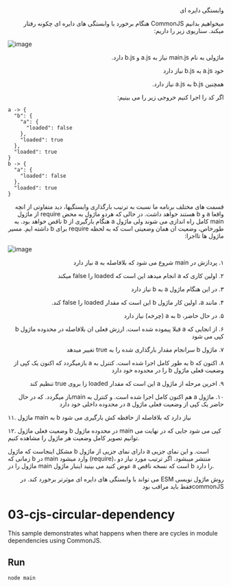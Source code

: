 
## 

<p dir="rtl" align="right">
وابستگی دایره ای
</p> 

<p dir="rtl" align="right">
میخواهیم بدانیم CommonJS هنگام برخورد با وابستگی های دایره ای چکونه رفتار میکند. سناریوی زیر را داریم:
</p>

![image](https://user-images.githubusercontent.com/45192069/132248459-34f19159-7294-4fd6-b180-c5680ca7d116.png)


<p dir="rtl" align="right">
ماژولی به نام main.js نیاز به a.js و b.js دارد. 
</p>

<p dir="rtl" align="right">
خود a.js به b.js نیاز دارد
</p>

<p dir="rtl" align="right">
همچنین b.js به a.js نیاز دارد.
</p>

<p dir="rtl" align="right">
اگر کد را اجرا کنیم خروجی زیر را می بینیم:
</p>

```
a -> {
  "b": {
    "a": {
      "loaded": false
    },
    "loaded": true
  },
  "loaded": true
}
b -> {
  "a": {
    "loaded": false
  },
  "loaded": true
}
```

<p dir="rtl" align="right">
قسمت های مختلف برنامه ما نسبت به ترتیب بارگذاری وابستگیها، دید متفاوتی از انچه واقعا a  و b هستند خواهد داشت. در حالی که هردو ماژول به محض require از ماژول main کامل راه اندازی می شوند ولی ماژول a هنگام بارگیری از b ناقص خواهد بود. به طورخاص، وضعیت ان همان وضعیتی است که به لحظه require برای b داشته ایم. مسیر ماژول ها تااجرا:
</p>

![image](https://user-images.githubusercontent.com/45192069/132248475-dadedbe5-756c-4002-b6a5-68f521c77dbf.png)


<p dir="rtl" align="right">
۱. پردازش در main شروع می شود که بلافاصله به a نیاز دارد
</p>

<p dir="rtl" align="right">
۲. اولین کاری که a انجام میدهد این است که loaded را false میکند
</p>

<p dir="rtl" align="right">
۳. در این هنگام ماژول a به b نیاز دارد
</p>

<p dir="rtl" align="right">
۴. مانند a، اولین کار ماژول b این است که مقدار loaded را  false کند.
</p>

<p dir="rtl" align="right">
۵. در حال حاضر، b  به a (چرخه) نیاز دارد
</p>

<p dir="rtl" align="right">
۶. از انجایی که a قبلا پیموده شده است. ارزش فعلی ان بلافاصله در محدوده ماژول b کپی می شود
</p>

<p dir="rtl" align="right">
۷. ماژول b سرانجام مقدار بارگذاری شده را به true تغییر میدهد
</p>

<p dir="rtl" align="right">
۸. اکنون که b به طور کامل اجرا شده است. کنترل به a بازمیگردد که اکنون یک کپی از وضعیت فعلی ماژول b را در محدوده خود دارد
</p>

<p dir="rtl" align="right">
۹. اخرین مرحله از ماژول a این است که مقدار loaded زا بروی true تنظیم کند
</p>

<p dir="rtl" align="right">
۱۰. ماژول a هم اکنون کامل اجرا شده است. و کنترل به mainباز میگردد. که در حال حاضر یک کپی از وضعیت فعلی ماژول a در محدوده داخلی خود دارد
</p>

<p dir="rtl" align="right">

۱۱. ماژول main به b نیاز دارد که بلافاصله از حافظه کش بارگیری می شود
</p>

<p dir="rtl" align="right">

۱۲. وضعیت فعلی ماژول b در محدوده ماژول main کپی می شود جایی که در نهایت می توانیم تصویر کامل وضعیت هر ماژول را مشاهده کنیم. 
</p>

<p dir="rtl" align="right">

مشکل اینجاست که ماژول b دارای نمای جزیی از ماژول a است. و این نمای جزیی زمانی که b در main وارد میشود (require)، منتشر میبشود.  اگر ترتیب مورد نیاز دو ماژول را در main عوض کنید می بینید اینبار ماژول a است که نسخه ناقص b را دارد. 
</p>
<p dir="rtl" align="right">
روش ماژول نویسی ESM می تواند با وابستگی های دایره ای موثرتر برخورد کند. در commonJSفقط باید مراقب بود
</p>


# 03-cjs-circular-dependency

This sample demonstrates what happens when there are cycles in module
dependencies using CommonJS.

## Run

```bash
node main
```
